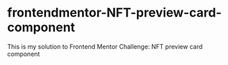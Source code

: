 # frontendmentor-NFT-preview-card-component
This is my solution to Frontend Mentor Challenge: NFT preview card component
